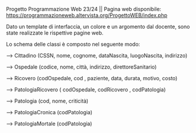 Progetto Programmazione Web 23/24 || Pagina web disponibile: https://programmazioneweb.altervista.org/ProgettoWEB/index.php

Dato un template di interfaccia, un colore e un argomento dal docente, sono state realizzate le rispettive pagine web.

Lo schema delle classi è composto nel seguente modo: 

  --> Cittadino (CSSN, nome, cognome, dataNascita, luogoNascita, indirizzo)
  
  --> Ospedale (codice, nome, città, indirizzo, direttoreSanitario)
  
  --> Ricovero (codOspedale, cod , paziente, data, durata, motivo, costo)
  
  --> PatologiaRicovero ( codOspedale, codRicovero , codPatologia)
  
  --> Patologia (cod, nome, criticità)
  
  --> PatologiaCronica (codPatologia)
  
  --> PatologiaMortale (codPatologia)
